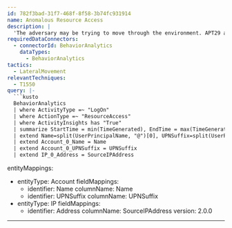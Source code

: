 ```yaml
---
id: 782f3bad-31f7-468f-8f58-3b74fc931914
name: Anomalous Resource Access
description: |
  'The adversary may be trying to move through the environment. APT29 and APT32, for example, have used PtH and PtT techniques to lateral move around the network. The query below generates an output of all users performing resource access (4624:3) to devices for the first time.'
requiredDataConnectors:
  - connectorId: BehaviorAnalytics
    dataTypes:
      - BehaviorAnalytics
tactics:
  - LateralMovement
relevantTechniques:
  - T1550
query: |-
  ```kusto
  BehaviorAnalytics
  | where ActivityType =~ "LogOn"
  | where ActionType =~ "ResourceAccess"
  | where ActivityInsights has "True"
  | summarize StartTime = min(TimeGenerated), EndTime = max(TimeGenerated), count() by bin(TimeGenerated,1d), UserName, UserPrincipalName, tostring(UsersInsights), ActivityType, ActionType, tostring(ActivityInsights), SourceIPAddress, SourceIPLocation, SourceDevice, tostring(DevicesInsights)
  | extend Name=split(UserPrincipalName, "@")[0], UPNSuffix=split(UserPrincipalName, "@")[1]
  | extend Account_0_Name = Name
  | extend Account_0_UPNSuffix = UPNSuffix
  | extend IP_0_Address = SourceIPAddress
  ```
entityMappings:
  - entityType: Account
    fieldMappings:
      - identifier: Name
        columnName: Name
      - identifier: UPNSuffix
        columnName: UPNSuffix
  - entityType: IP
    fieldMappings:
      - identifier: Address
        columnName: SourceIPAddress
version: 2.0.0
---
```


